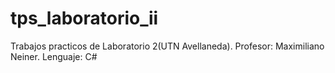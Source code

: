 # tps_laboratorio_ii
Trabajos practicos de Laboratorio 2(UTN Avellaneda). Profesor: Maximiliano Neiner. Lenguaje: C#
